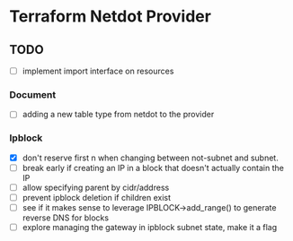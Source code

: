 # Terraform Netdot Provider

## TODO
- [ ] implement import interface on resources

### Document
- [ ] adding a new table type from netdot to the provider

### Ipblock
- [x] don't reserve first n when changing between not-subnet and subnet.
- [ ] break early if creating an IP in a block that doesn't actually contain the IP
- [ ] allow specifying parent by cidr/address
- [ ] prevent ipblock deletion if children exist
- [ ] see if it makes sense to leverage IPBLOCK->add_range() to generate reverse DNS for blocks
- [ ] explore managing the gateway in ipblock subnet state, make it a flag
